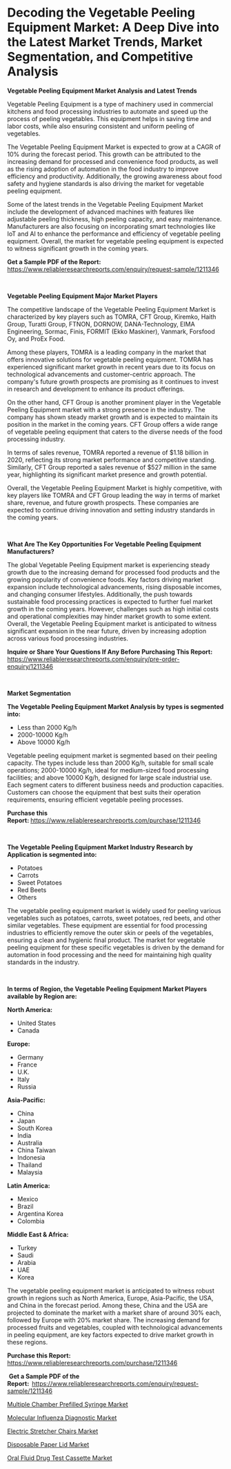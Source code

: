 <p><h1>Decoding the Vegetable Peeling Equipment Market: A Deep Dive into the Latest Market Trends, Market Segmentation, and Competitive Analysis</h1></p><p><strong>Vegetable Peeling Equipment Market Analysis and Latest Trends</strong></p>
<p><p>Vegetable Peeling Equipment is a type of machinery used in commercial kitchens and food processing industries to automate and speed up the process of peeling vegetables. This equipment helps in saving time and labor costs, while also ensuring consistent and uniform peeling of vegetables.</p><p>The Vegetable Peeling Equipment Market is expected to grow at a CAGR of 10% during the forecast period. This growth can be attributed to the increasing demand for processed and convenience food products, as well as the rising adoption of automation in the food industry to improve efficiency and productivity. Additionally, the growing awareness about food safety and hygiene standards is also driving the market for vegetable peeling equipment.</p><p>Some of the latest trends in the Vegetable Peeling Equipment Market include the development of advanced machines with features like adjustable peeling thickness, high peeling capacity, and easy maintenance. Manufacturers are also focusing on incorporating smart technologies like IoT and AI to enhance the performance and efficiency of vegetable peeling equipment. Overall, the market for vegetable peeling equipment is expected to witness significant growth in the coming years.</p></p>
<p><strong>Get a Sample PDF of the Report:&nbsp;</strong> <a href="https://www.reliableresearchreports.com/enquiry/request-sample/1211346">https://www.reliableresearchreports.com/enquiry/request-sample/1211346</a></p>
<p>&nbsp;</p>
<p><strong>Vegetable Peeling Equipment Major Market Players</strong></p>
<p><p>The competitive landscape of the Vegetable Peeling Equipment Market is characterized by key players such as TOMRA, CFT Group, Kiremko, Haith Group, Turatti Group, FTNON, DORNOW, DANA-Technology, EIMA Engineering, Sormac, Finis, FORMIT (Ekko Maskiner), Vanmark, Forsfood Oy, and ProEx Food. </p><p>Among these players, TOMRA is a leading company in the market that offers innovative solutions for vegetable peeling equipment. TOMRA has experienced significant market growth in recent years due to its focus on technological advancements and customer-centric approach. The company's future growth prospects are promising as it continues to invest in research and development to enhance its product offerings.</p><p>On the other hand, CFT Group is another prominent player in the Vegetable Peeling Equipment market with a strong presence in the industry. The company has shown steady market growth and is expected to maintain its position in the market in the coming years. CFT Group offers a wide range of vegetable peeling equipment that caters to the diverse needs of the food processing industry.</p><p>In terms of sales revenue, TOMRA reported a revenue of $1.18 billion in 2020, reflecting its strong market performance and competitive standing. Similarly, CFT Group reported a sales revenue of $527 million in the same year, highlighting its significant market presence and growth potential.</p><p>Overall, the Vegetable Peeling Equipment Market is highly competitive, with key players like TOMRA and CFT Group leading the way in terms of market share, revenue, and future growth prospects. These companies are expected to continue driving innovation and setting industry standards in the coming years.</p></p>
<p>&nbsp;</p>
<p><strong>What Are The Key Opportunities For Vegetable Peeling Equipment Manufacturers?</strong></p>
<p><p>The global Vegetable Peeling Equipment market is experiencing steady growth due to the increasing demand for processed food products and the growing popularity of convenience foods. Key factors driving market expansion include technological advancements, rising disposable incomes, and changing consumer lifestyles. Additionally, the push towards sustainable food processing practices is expected to further fuel market growth in the coming years. However, challenges such as high initial costs and operational complexities may hinder market growth to some extent. Overall, the Vegetable Peeling Equipment market is anticipated to witness significant expansion in the near future, driven by increasing adoption across various food processing industries.</p></p>
<p><strong>Inquire or Share Your Questions If Any Before Purchasing This Report:</strong> <a href="https://www.reliableresearchreports.com/enquiry/pre-order-enquiry/1211346">https://www.reliableresearchreports.com/enquiry/pre-order-enquiry/1211346</a></p>
<p>&nbsp;</p>
<p><strong>Market Segmentation</strong></p>
<p><strong>The Vegetable Peeling Equipment Market Analysis by types is segmented into:</strong></p>
<p><ul><li>Less than 2000 Kg/h</li><li>2000-10000 Kg/h</li><li>Above 10000 Kg/h</li></ul></p>
<p><p>Vegetable peeling equipment market is segmented based on their peeling capacity. The types include less than 2000 Kg/h, suitable for small scale operations; 2000-10000 Kg/h, ideal for medium-sized food processing facilities; and above 10000 Kg/h, designed for large scale industrial use. Each segment caters to different business needs and production capacities. Customers can choose the equipment that best suits their operation requirements, ensuring efficient vegetable peeling processes.</p></p>
<p><strong>Purchase this Report:&nbsp;</strong><a href="https://www.reliableresearchreports.com/purchase/1211346">https://www.reliableresearchreports.com/purchase/1211346</a></p>
<p>&nbsp;</p>
<p><strong>The Vegetable Peeling Equipment Market Industry Research by Application is segmented into:</strong></p>
<p><ul><li>Potatoes</li><li>Carrots</li><li>Sweet Potatoes</li><li>Red Beets</li><li>Others</li></ul></p>
<p><p>The vegetable peeling equipment market is widely used for peeling various vegetables such as potatoes, carrots, sweet potatoes, red beets, and other similar vegetables. These equipment are essential for food processing industries to efficiently remove the outer skin or peels of the vegetables, ensuring a clean and hygienic final product. The market for vegetable peeling equipment for these specific vegetables is driven by the demand for automation in food processing and the need for maintaining high quality standards in the industry.</p></p>
<p>&nbsp;</p>
<p><strong>In terms of Region, the Vegetable Peeling Equipment Market Players available by Region are:</strong></p>
<p>
    <p> <strong> North America: </strong>
        <ul>
            <li>United States</li>
            <li>Canada</li>
        </ul>
        </p> 
    <p> <strong> Europe: </strong>
        <ul>
            <li>Germany</li>
            <li>France</li>
            <li>U.K.</li>
            <li>Italy</li>
            <li>Russia</li>
        </ul>
        </p> 
    <p> <strong> Asia-Pacific: </strong>
        <ul>
            <li>China</li>
            <li>Japan</li>
            <li>South Korea</li>
            <li>India</li>
            <li>Australia</li>
            <li>China Taiwan</li>
            <li>Indonesia</li>
            <li>Thailand</li>
            <li>Malaysia</li>
        </ul>
        </p> 
    <p> <strong> Latin America: </strong>
        <ul>
            <li>Mexico</li>
            <li>Brazil</li>
            <li>Argentina Korea</li>
            <li>Colombia</li>
        </ul>
        </p> 
    <p> <strong> Middle East & Africa: </strong>
        <ul>
            <li>Turkey</li>
            <li>Saudi</li>
            <li>Arabia</li>
            <li>UAE</li>
            <li>Korea</li>
        </ul>
    </p>
    </p>
<p><p>The vegetable peeling equipment market is anticipated to witness robust growth in regions such as North America, Europe, Asia-Pacific, the USA, and China in the forecast period. Among these, China and the USA are projected to dominate the market with a market share of around 30% each, followed by Europe with 20% market share. The increasing demand for processed fruits and vegetables, coupled with technological advancements in peeling equipment, are key factors expected to drive market growth in these regions.</p></p>
<p><strong>Purchase this Report: </strong><a href="https://www.reliableresearchreports.com/purchase/1211346">https://www.reliableresearchreports.com/purchase/1211346</a></p>
<p>&nbsp;<strong>Get a Sample PDF of the Report:&nbsp;&nbsp;</strong><a href="https://www.reliableresearchreports.com/enquiry/request-sample/1211346">https://www.reliableresearchreports.com/enquiry/request-sample/1211346</a></p>
<p><strong></strong></p>
<p><p><a href="https://medium.com/@kejsioni/multiple-chamber-prefilled-syringe-market-comprehensive-assessment-by-type-application-and-4dde9e39291f">Multiple Chamber Prefilled Syringe Market</a></p><p><a href="https://medium.com/@kyliemorgan1913/molecular-influenza-diagnostic-market-outlook-industry-overview-and-forecast-2024-to-2031-09f1a448d806">Molecular Influenza Diagnostic Market</a></p><p><a href="https://medium.com/@dylangilbert65/decoding-electric-stretcher-chairs-market-metrics-market-share-trends-and-growth-patterns-71c0feffad44">Electric Stretcher Chairs Market</a></p><p><a href="https://medium.com/@kejsioni/decoding-disposable-paper-lid-market-metrics-market-share-trends-and-growth-patterns-71f80eb459a4">Disposable Paper Lid Market</a></p><p><a href="https://medium.com/@kyliemorgan1913/oral-fluid-drug-test-cassette-market-research-report-its-history-and-forecast-2024-to-2031-53c2e1418204">Oral Fluid Drug Test Cassette Market</a></p></p>